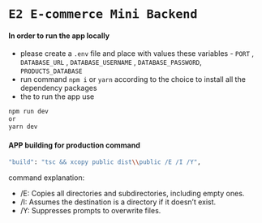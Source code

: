 # `E2 E-commerce Mini Backend`

#### In order to run the app locally

- please create a `.env` file and place with values these variables - `PORT` , `DATABASE_URL` , `DATABASE_USERNAME` , `DATABASE_PASSWORD`, `PRODUCTS_DATABASE`
- run command `npm i` or `yarn` according to the choice to install all the dependency packages
- the to run the app use

```bash
npm run dev
or
yarn dev
```

#### APP building for production command

```bash
"build": "tsc && xcopy public dist\\public /E /I /Y",
```

command explanation:

- /E: Copies all directories and subdirectories, including empty ones.
- /I: Assumes the destination is a directory if it doesn’t exist.
- /Y: Suppresses prompts to overwrite files.
